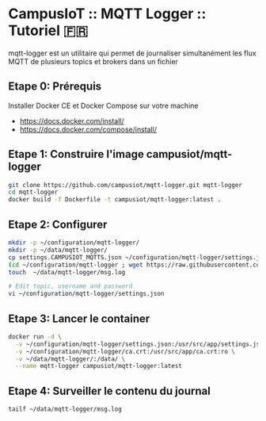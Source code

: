 # CampusIoT :: MQTT Logger :: Tutoriel :fr:
mqtt-logger est un utilitaire qui permet de journaliser simultanément les flux MQTT de plusieurs topics et brokers dans un fichier

## Etape 0: Prérequis
Installer Docker CE et Docker Compose sur votre machine
* https://docs.docker.com/install/
* https://docs.docker.com/compose/install/

## Etape 1: Construire l'image campusiot/mqtt-logger
```bash
git clone https://github.com/campusiot/mqtt-logger.git mqtt-logger
cd mqtt-logger
docker build -f Dockerfile -t campusiot/mqtt-logger:latest .
```

## Etape 2: Configurer
```bash
mkdir -p ~/configuration/mqtt-logger/
mkdir -p ~/data/mqtt-logger/
cp settings.CAMPUSIOT_MQTTS.json ~/configuration/mqtt-logger/settings.json
(cd ~/configuration/mqtt-logger ; wget https://raw.githubusercontent.com/CampusIoT/campusiot-certs/master/mqtt/ca.crt)
touch  ~/data/mqtt-logger/msg.log

# Edit topic, username and password
vi ~/configuration/mqtt-logger/settings.json
```

## Etape 3: Lancer le container
```bash
docker run -d \
  -v ~/configuration/mqtt-logger/settings.json:/usr/src/app/settings.json:ro \
  -v ~/configuration/mqtt-logger/ca.crt:/usr/src/app/ca.crt:ro \
  -v ~/data/mqtt-logger/:/data/ \
  --name mqtt-logger campusiot/mqtt-logger:latest
```

## Etape 4: Surveiller le contenu du journal
```bash
tailf ~/data/mqtt-logger/msg.log
```
